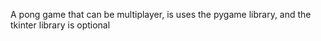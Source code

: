 A pong game that can be multiplayer, is uses the pygame library, and the tkinter library is optional